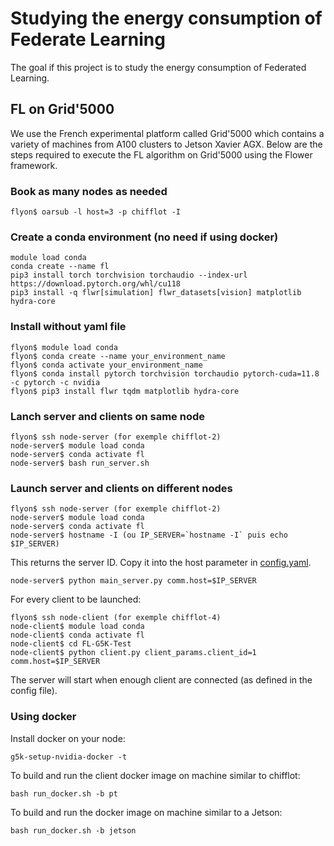 # Studying the energy consumption of Federate Learning
The goal if this project is to study the energy consumption of Federated Learning.

## FL on Grid'5000
We use the French experimental platform called Grid'5000 which contains a variety of machines from A100 clusters to Jetson Xavier AGX.
Below are the steps required to execute the FL algorithm on Grid'5000 using the Flower framework.

### Book as many nodes as needed
```
flyon$ oarsub -l host=3 -p chifflot -I
```

### Create a conda environment (no need if using docker)
```
module load conda
conda create --name fl
pip3 install torch torchvision torchaudio --index-url https://download.pytorch.org/whl/cu118
pip3 install -q flwr[simulation] flwr_datasets[vision] matplotlib hydra-core
```

### Install without yaml file
```
flyon$ module load conda
flyon$ conda create --name your_environment_name
flyon$ conda activate your_environment_name
flyon$ conda install pytorch torchvision torchaudio pytorch-cuda=11.8 -c pytorch -c nvidia
flyon$ pip3 install flwr tqdm matplotlib hydra-core
```
### Lanch server and clients on same node
```
flyon$ ssh node-server (for exemple chifflot-2)
node-server$ module load conda
node-server$ conda activate fl
node-server$ bash run_server.sh
```

### Launch server and clients on different nodes
```
flyon$ ssh node-server (for exemple chifflot-2)
node-server$ module load conda
node-server$ conda activate fl
node-server$ hostname -I (ou IP_SERVER=`hostname -I` puis echo $IP_SERVER)
```
This returns the server ID. 
Copy it into the host parameter in [config.yaml](./config/config_file.yaml).
```
node-server$ python main_server.py comm.host=$IP_SERVER
```
For every client to be launched:
```
flyon$ ssh node-client (for exemple chifflot-4)
node-client$ module load conda
node-client$ conda activate fl
node-client$ cd FL-G5K-Test
node-client$ python client.py client_params.client_id=1 comm.host=$IP_SERVER 
```
The server will start when enough client are connected (as defined in the config file).

### Using docker
Install docker on your node:
```
g5k-setup-nvidia-docker -t
```
To build and run the client docker image on machine similar to chifflot:
```
bash run_docker.sh -b pt
```
To build and run the docker image on machine similar to a Jetson:
```
bash run_docker.sh -b jetson
```